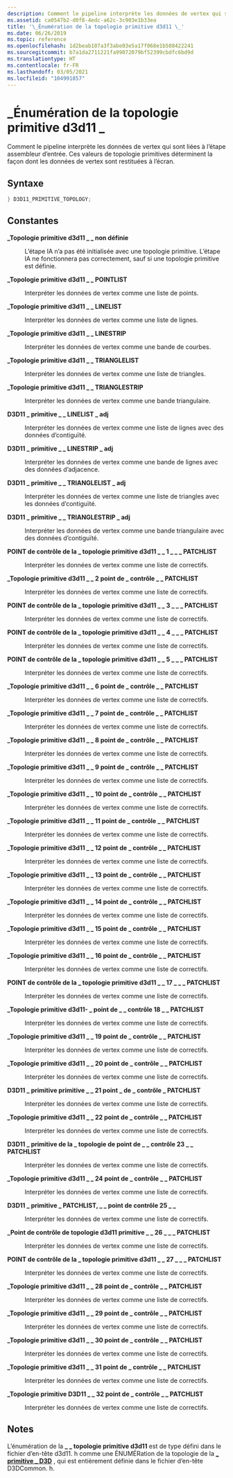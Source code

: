 ```yaml
---
description: Comment le pipeline interprète les données de vertex qui sont liées à l’étape assembleur d’entrée. Ces valeurs de topologie primitives déterminent la façon dont les données de vertex sont restituées à l’écran.
ms.assetid: ca0547b2-d0f8-4edc-a62c-3c903e1b33ea
title: '\_Énumération de la topologie primitive d3d11 \_'
ms.date: 06/26/2019
ms.topic: reference
ms.openlocfilehash: 1d2beab107a3f3abe03e5a17f068e1b508422241
ms.sourcegitcommit: b7a1da2711221fa99072079bf52399cbdfc6bd9d
ms.translationtype: HT
ms.contentlocale: fr-FR
ms.lasthandoff: 03/05/2021
ms.locfileid: "104991857"
---
```

# <a name="d3d11_primitive_topology-enumeration"></a>\_Énumération de la topologie primitive d3d11 \_

Comment le pipeline interprète les données de vertex qui sont liées à l’étape assembleur d’entrée. Ces valeurs de topologie primitives déterminent la façon dont les données de vertex sont restituées à l’écran.

## <a name="syntax"></a>Syntaxe


```C++
} D3D11_PRIMITIVE_TOPOLOGY;
```



## <a name="constants"></a>Constantes

<dl> <dt>

<span id="D3D11_PRIMITIVE_TOPOLOGY_UNDEFINED"></span><span id="d3d11_primitive_topology_undefined"></span>**\_Topologie primitive d3d11 \_ \_ non définie**
</dt> <dd>

L’étape IA n’a pas été initialisée avec une topologie primitive. L’étape IA ne fonctionnera pas correctement, sauf si une topologie primitive est définie.

</dd> <dt>

<span id="D3D11_PRIMITIVE_TOPOLOGY_POINTLIST"></span><span id="d3d11_primitive_topology_pointlist"></span>**\_Topologie primitive d3d11 \_ \_ POINTLIST**
</dt> <dd>

Interpréter les données de vertex comme une liste de points.

</dd> <dt>

<span id="D3D11_PRIMITIVE_TOPOLOGY_LINELIST"></span><span id="d3d11_primitive_topology_linelist"></span>**\_Topologie primitive d3d11 \_ \_ LINELIST**
</dt> <dd>

Interpréter les données de vertex comme une liste de lignes.

</dd> <dt>

<span id="D3D11_PRIMITIVE_TOPOLOGY_LINESTRIP"></span><span id="d3d11_primitive_topology_linestrip"></span>**\_Topologie primitive d3d11 \_ \_ LINESTRIP**
</dt> <dd>

Interpréter les données de vertex comme une bande de courbes.

</dd> <dt>

<span id="D3D11_PRIMITIVE_TOPOLOGY_TRIANGLELIST"></span><span id="d3d11_primitive_topology_trianglelist"></span>**\_Topologie primitive d3d11 \_ \_ TRIANGLELIST**
</dt> <dd>

Interpréter les données de vertex comme une liste de triangles.

</dd> <dt>

<span id="D3D11_PRIMITIVE_TOPOLOGY_TRIANGLESTRIP"></span><span id="d3d11_primitive_topology_trianglestrip"></span>**\_Topologie primitive d3d11 \_ \_ TRIANGLESTRIP**
</dt> <dd>

Interpréter les données de vertex comme une bande triangulaire.

</dd> <dt>

<span id="D3D11_PRIMITIVE_TOPOLOGY_LINELIST_ADJ"></span><span id="d3d11_primitive_topology_linelist_adj"></span>**D3D11 \_ primitive \_ \_ LINELIST \_ adj**
</dt> <dd>

Interpréter les données de vertex comme une liste de lignes avec des données d’contiguïté.

</dd> <dt>

<span id="D3D11_PRIMITIVE_TOPOLOGY_LINESTRIP_ADJ"></span><span id="d3d11_primitive_topology_linestrip_adj"></span>**D3D11 \_ primitive \_ \_ LINESTRIP \_ adj**
</dt> <dd>

Interpréter les données de vertex comme une bande de lignes avec des données d’adjacence.

</dd> <dt>

<span id="D3D11_PRIMITIVE_TOPOLOGY_TRIANGLELIST_ADJ"></span><span id="d3d11_primitive_topology_trianglelist_adj"></span>**D3D11 \_ primitive \_ \_ TRIANGLELIST \_ adj**
</dt> <dd>

Interpréter les données de vertex comme une liste de triangles avec les données d’contiguïté.

</dd> <dt>

<span id="D3D11_PRIMITIVE_TOPOLOGY_TRIANGLESTRIP_ADJ"></span><span id="d3d11_primitive_topology_trianglestrip_adj"></span>**D3D11 \_ primitive \_ \_ TRIANGLESTRIP \_ adj**
</dt> <dd>

Interpréter les données de vertex comme une bande triangulaire avec des données d’contiguïté.

</dd> <dt>

<span id="D3D11_PRIMITIVE_TOPOLOGY_1_CONTROL_POINT_PATCHLIST"></span><span id="d3d11_primitive_topology_1_control_point_patchlist"></span>**POINT de contrôle de la \_ topologie primitive d3d11 \_ \_ 1 \_ \_ \_ PATCHLIST**
</dt> <dd>

Interpréter les données de vertex comme une liste de correctifs.

</dd> <dt>

<span id="D3D11_PRIMITIVE_TOPOLOGY_2_CONTROL_POINT_PATCHLIST"></span><span id="d3d11_primitive_topology_2_control_point_patchlist"></span>**\_Topologie primitive d3d11 \_ \_ 2 point de \_ contrôle \_ \_ PATCHLIST**
</dt> <dd>

Interpréter les données de vertex comme une liste de correctifs.

</dd> <dt>

<span id="D3D11_PRIMITIVE_TOPOLOGY_3_CONTROL_POINT_PATCHLIST"></span><span id="d3d11_primitive_topology_3_control_point_patchlist"></span>**POINT de contrôle de la \_ topologie primitive d3d11 \_ \_ 3 \_ \_ \_ PATCHLIST**
</dt> <dd>

Interpréter les données de vertex comme une liste de correctifs.

</dd> <dt>

<span id="D3D11_PRIMITIVE_TOPOLOGY_4_CONTROL_POINT_PATCHLIST"></span><span id="d3d11_primitive_topology_4_control_point_patchlist"></span>**POINT de contrôle de la \_ topologie primitive d3d11 \_ \_ 4 \_ \_ \_ PATCHLIST**
</dt> <dd>

Interpréter les données de vertex comme une liste de correctifs.

</dd> <dt>

<span id="D3D11_PRIMITIVE_TOPOLOGY_5_CONTROL_POINT_PATCHLIST"></span><span id="d3d11_primitive_topology_5_control_point_patchlist"></span>**POINT de contrôle de la \_ topologie primitive d3d11 \_ \_ 5 \_ \_ \_ PATCHLIST**
</dt> <dd>

Interpréter les données de vertex comme une liste de correctifs.

</dd> <dt>

<span id="D3D11_PRIMITIVE_TOPOLOGY_6_CONTROL_POINT_PATCHLIST"></span><span id="d3d11_primitive_topology_6_control_point_patchlist"></span>**\_Topologie primitive d3d11 \_ \_ 6 point de \_ contrôle \_ \_ PATCHLIST**
</dt> <dd>

Interpréter les données de vertex comme une liste de correctifs.

</dd> <dt>

<span id="D3D11_PRIMITIVE_TOPOLOGY_7_CONTROL_POINT_PATCHLIST"></span><span id="d3d11_primitive_topology_7_control_point_patchlist"></span>**\_Topologie primitive d3d11 \_ \_ 7 point de \_ contrôle \_ \_ PATCHLIST**
</dt> <dd>

Interpréter les données de vertex comme une liste de correctifs.

</dd> <dt>

<span id="D3D11_PRIMITIVE_TOPOLOGY_8_CONTROL_POINT_PATCHLIST"></span><span id="d3d11_primitive_topology_8_control_point_patchlist"></span>**\_Topologie primitive d3d11 \_ \_ 8 point de \_ contrôle \_ \_ PATCHLIST**
</dt> <dd>

Interpréter les données de vertex comme une liste de correctifs.

</dd> <dt>

<span id="D3D11_PRIMITIVE_TOPOLOGY_9_CONTROL_POINT_PATCHLIST"></span><span id="d3d11_primitive_topology_9_control_point_patchlist"></span>**\_Topologie primitive d3d11 \_ \_ 9 point de \_ contrôle \_ \_ PATCHLIST**
</dt> <dd>

Interpréter les données de vertex comme une liste de correctifs.

</dd> <dt>

<span id="D3D11_PRIMITIVE_TOPOLOGY_10_CONTROL_POINT_PATCHLIST"></span><span id="d3d11_primitive_topology_10_control_point_patchlist"></span>**\_Topologie primitive d3d11 \_ \_ 10 point de \_ contrôle \_ \_ PATCHLIST**
</dt> <dd>

Interpréter les données de vertex comme une liste de correctifs.

</dd> <dt>

<span id="D3D11_PRIMITIVE_TOPOLOGY_11_CONTROL_POINT_PATCHLIST"></span><span id="d3d11_primitive_topology_11_control_point_patchlist"></span>**\_Topologie primitive d3d11 \_ \_ 11 point de \_ contrôle \_ \_ PATCHLIST**
</dt> <dd>

Interpréter les données de vertex comme une liste de correctifs.

</dd> <dt>

<span id="D3D11_PRIMITIVE_TOPOLOGY_12_CONTROL_POINT_PATCHLIST"></span><span id="d3d11_primitive_topology_12_control_point_patchlist"></span>**\_Topologie primitive d3d11 \_ \_ 12 point de \_ contrôle \_ \_ PATCHLIST**
</dt> <dd>

Interpréter les données de vertex comme une liste de correctifs.

</dd> <dt>

<span id="D3D11_PRIMITIVE_TOPOLOGY_13_CONTROL_POINT_PATCHLIST"></span><span id="d3d11_primitive_topology_13_control_point_patchlist"></span>**\_Topologie primitive d3d11 \_ \_ 13 point de \_ contrôle \_ \_ PATCHLIST**
</dt> <dd>

Interpréter les données de vertex comme une liste de correctifs.

</dd> <dt>

<span id="D3D11_PRIMITIVE_TOPOLOGY_14_CONTROL_POINT_PATCHLIST"></span><span id="d3d11_primitive_topology_14_control_point_patchlist"></span>**\_Topologie primitive d3d11 \_ \_ 14 point de \_ contrôle \_ \_ PATCHLIST**
</dt> <dd>

Interpréter les données de vertex comme une liste de correctifs.

</dd> <dt>

<span id="D3D11_PRIMITIVE_TOPOLOGY_15_CONTROL_POINT_PATCHLIST"></span><span id="d3d11_primitive_topology_15_control_point_patchlist"></span>**\_Topologie primitive d3d11 \_ \_ 15 point de \_ contrôle \_ \_ PATCHLIST**
</dt> <dd>

Interpréter les données de vertex comme une liste de correctifs.

</dd> <dt>

<span id="D3D11_PRIMITIVE_TOPOLOGY_16_CONTROL_POINT_PATCHLIST"></span><span id="d3d11_primitive_topology_16_control_point_patchlist"></span>**\_Topologie primitive d3d11 \_ \_ 16 point de \_ contrôle \_ \_ PATCHLIST**
</dt> <dd>

Interpréter les données de vertex comme une liste de correctifs.

</dd> <dt>

<span id="D3D11_PRIMITIVE_TOPOLOGY_17_CONTROL_POINT_PATCHLIST"></span><span id="d3d11_primitive_topology_17_control_point_patchlist"></span>**POINT de contrôle de la \_ topologie primitive d3d11 \_ \_ 17 \_ \_ \_ PATCHLIST**
</dt> <dd>

Interpréter les données de vertex comme une liste de correctifs.

</dd> <dt>

<span id="D3D11_PRIMITIVE_TOPOLOGY_18_CONTROL_POINT_PATCHLIST"></span><span id="d3d11_primitive_topology_18_control_point_patchlist"></span>**\_Topologie primitive d3d11- \_ point de \_ \_ contrôle 18 \_ \_ PATCHLIST**
</dt> <dd>

Interpréter les données de vertex comme une liste de correctifs.

</dd> <dt>

<span id="D3D11_PRIMITIVE_TOPOLOGY_19_CONTROL_POINT_PATCHLIST"></span><span id="d3d11_primitive_topology_19_control_point_patchlist"></span>**\_Topologie primitive d3d11 \_ \_ 19 point de \_ contrôle \_ \_ PATCHLIST**
</dt> <dd>

Interpréter les données de vertex comme une liste de correctifs.

</dd> <dt>

<span id="D3D11_PRIMITIVE_TOPOLOGY_20_CONTROL_POINT_PATCHLIST"></span><span id="d3d11_primitive_topology_20_control_point_patchlist"></span>**\_Topologie primitive d3d11 \_ \_ 20 point de \_ contrôle \_ \_ PATCHLIST**
</dt> <dd>

Interpréter les données de vertex comme une liste de correctifs.

</dd> <dt>

<span id="D3D11_PRIMITIVE_TOPOLOGY_21_CONTROL_POINT_PATCHLIST"></span><span id="d3d11_primitive_topology_21_control_point_patchlist"></span>**D3D11 \_ primitive primitive \_ \_ 21 point \_ de \_ contrôle \_ PATCHLIST**
</dt> <dd>

Interpréter les données de vertex comme une liste de correctifs.

</dd> <dt>

<span id="D3D11_PRIMITIVE_TOPOLOGY_22_CONTROL_POINT_PATCHLIST"></span><span id="d3d11_primitive_topology_22_control_point_patchlist"></span>**\_Topologie primitive d3d11 \_ \_ 22 point de \_ contrôle \_ \_ PATCHLIST**
</dt> <dd>

Interpréter les données de vertex comme une liste de correctifs.

</dd> <dt>

<span id="D3D11_PRIMITIVE_TOPOLOGY_23_CONTROL_POINT_PATCHLIST"></span><span id="d3d11_primitive_topology_23_control_point_patchlist"></span>**D3D11 \_ primitive de la \_ topologie de point de \_ \_ contrôle 23 \_ \_ PATCHLIST**
</dt> <dd>

Interpréter les données de vertex comme une liste de correctifs.

</dd> <dt>

<span id="D3D11_PRIMITIVE_TOPOLOGY_24_CONTROL_POINT_PATCHLIST"></span><span id="d3d11_primitive_topology_24_control_point_patchlist"></span>**\_Topologie primitive d3d11 \_ \_ 24 point de \_ contrôle \_ \_ PATCHLIST**
</dt> <dd>

Interpréter les données de vertex comme une liste de correctifs.

</dd> <dt>

<span id="D3D11_PRIMITIVE_TOPOLOGY_25_CONTROL_POINT_PATCHLIST"></span><span id="d3d11_primitive_topology_25_control_point_patchlist"></span>**D3D11 \_ primitive \_ PATCHLIST, \_ \_ point de contrôle 25 \_ \_**
</dt> <dd>

Interpréter les données de vertex comme une liste de correctifs.

</dd> <dt>

<span id="D3D11_PRIMITIVE_TOPOLOGY_26_CONTROL_POINT_PATCHLIST"></span><span id="d3d11_primitive_topology_26_control_point_patchlist"></span>**\_Point de contrôle de topologie d3d11 primitive \_ \_ 26 \_ \_ \_ PATCHLIST**
</dt> <dd>

Interpréter les données de vertex comme une liste de correctifs.

</dd> <dt>

<span id="D3D11_PRIMITIVE_TOPOLOGY_27_CONTROL_POINT_PATCHLIST"></span><span id="d3d11_primitive_topology_27_control_point_patchlist"></span>**POINT de contrôle de la \_ topologie primitive d3d11 \_ \_ 27 \_ \_ \_ PATCHLIST**
</dt> <dd>

Interpréter les données de vertex comme une liste de correctifs.

</dd> <dt>

<span id="D3D11_PRIMITIVE_TOPOLOGY_28_CONTROL_POINT_PATCHLIST"></span><span id="d3d11_primitive_topology_28_control_point_patchlist"></span>**\_Topologie primitive d3d11 \_ \_ 28 point de \_ contrôle \_ \_ PATCHLIST**
</dt> <dd>

Interpréter les données de vertex comme une liste de correctifs.

</dd> <dt>

<span id="D3D11_PRIMITIVE_TOPOLOGY_29_CONTROL_POINT_PATCHLIST"></span><span id="d3d11_primitive_topology_29_control_point_patchlist"></span>**\_Topologie primitive d3d11 \_ \_ 29 point de \_ contrôle \_ \_ PATCHLIST**
</dt> <dd>

Interpréter les données de vertex comme une liste de correctifs.

</dd> <dt>

<span id="D3D11_PRIMITIVE_TOPOLOGY_30_CONTROL_POINT_PATCHLIST"></span><span id="d3d11_primitive_topology_30_control_point_patchlist"></span>**\_Topologie primitive d3d11 \_ \_ 30 point de \_ contrôle \_ \_ PATCHLIST**
</dt> <dd>

Interpréter les données de vertex comme une liste de correctifs.

</dd> <dt>

<span id="D3D11_PRIMITIVE_TOPOLOGY_31_CONTROL_POINT_PATCHLIST"></span><span id="d3d11_primitive_topology_31_control_point_patchlist"></span>**\_Topologie primitive d3d11 \_ \_ 31 point de \_ contrôle \_ \_ PATCHLIST**
</dt> <dd>

Interpréter les données de vertex comme une liste de correctifs.

</dd> <dt>

<span id="D3D11_PRIMITIVE_TOPOLOGY_32_CONTROL_POINT_PATCHLIST"></span><span id="d3d11_primitive_topology_32_control_point_patchlist"></span>**\_Topologie primitive D3D11 \_ \_ 32 point de \_ contrôle \_ \_ PATCHLIST**
</dt> <dd>

Interpréter les données de vertex comme une liste de correctifs.

</dd> </dl>

## <a name="remarks"></a>Notes

L’énumération de la **\_ \_ topologie primitive d3d11** est de type défini dans le fichier d’en-tête d3d11. h comme une ÉNUMÉRation de la topologie de la [**\_ primitive \_ D3D**](/windows/win32/api/d3dcommon/ne-d3dcommon-d3d_primitive_topology) , qui est entièrement définie dans le fichier d’en-tête D3DCommon. h.
